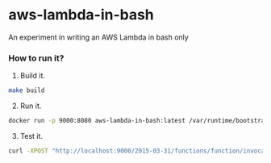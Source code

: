 # aws-lambda-in-bash
An experiment in writing an AWS Lambda in bash only

### How to run it?

1. Build it.
```bash
make build
```
2. Run it.
```bash
docker run -p 9000:8080 aws-lambda-in-bash:latest /var/runtime/bootstrap lambda.handler
```

3. Test it.
```bash
curl -XPOST "http://localhost:9000/2015-03-31/functions/function/invocations" -d '{"event": "Bash to the future!"}'
```

